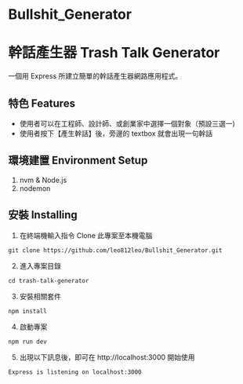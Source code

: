 # Bullshit_Generator

# 幹話產生器 Trash Talk Generator
一個用 Express 所建立簡單的幹話產生器網路應用程式。

## 特色 Features
- 使用者可以在工程師、設計師、或創業家中選擇一個對象（預設三選一)
- 使用者按下【產生幹話】後，旁邊的 textbox 就會出現一句幹話

## 環境建置 Environment Setup

1. nvm & Node.js
2. nodemon

## 安裝 Installing

1. 在終端機輸入指令 Clone 此專案至本機電腦
```
git clone https://github.com/leo812leo/Bullshit_Generator.git
```
2. 進入專案目錄
```
cd trash-talk-generator
```
3. 安裝相關套件
```
npm install
```
4. 啟動專案
```
npm run dev
```
5. 出現以下訊息後，即可在 http://localhost:3000 開始使用
```
Express is listening on localhost:3000
```
